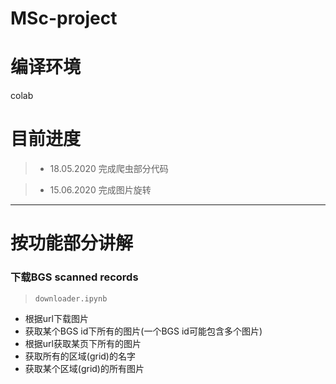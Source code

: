 # MSc-project


# 编译环境
colab

# 目前进度

>+ 18.05.2020 完成爬虫部分代码

>+ 15.06.2020 完成图片旋转
***

# 按功能部分讲解

### 下载BGS scanned records
> `downloader.ipynb`
* 根据url下载图片
* 获取某个BGS id下所有的图片(一个BGS id可能包含多个图片)
* 根据url获取某页下所有的图片
* 获取所有的区域(grid)的名字
* 获取某个区域(grid)的所有图片
